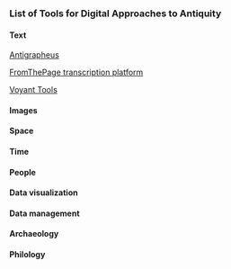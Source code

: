### List of Tools for Digital Approaches to Antiquity

#### Text

[Antigrapheus](https://dcthree.github.io/antigrapheus/)

[FromThePage transcription platform](https://fromthepage.lib.utexas.edu)

[Voyant Tools](https://voyant-tools.org)
#### Images
#### Space
#### Time
#### People
#### Data visualization
#### Data management
#### Archaeology
#### Philology
